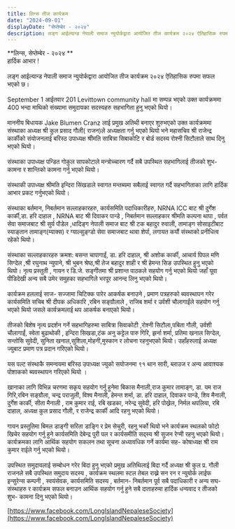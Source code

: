 ```yaml
---
title: लिन्स तीज कार्यक्रम
date: "2024-09-01"
displayDate: "सेप्तेम्बेर - २०२४"
description: लङ्ग आईल्यान्ड नेपाली समाज न्युयोर्कद्वारा आयोजित तीज कार्यक्रम २०२४ ऐतिहासिक रुपमा
---
```

**लिन्स, सेप्तेम्बेर - २०२४ ** <br/>
हार्दिक आभार !<br/><br/>
लङ्ग आईल्यान्ड नेपाली समाज न्युयोर्कद्वारा आयोजित तीज कार्यक्रम २०२४ ऐतिहासिक रुपमा सफल भएको छ।<br/><br/>
September 1  आईतवार 201 Levittown community hall मा  सम्पन्न भएको उक्त कार्यक्रममा 400 भन्दा माथिको संख्यामा समुदायका सदस्यहरु सहभागिता हुनु भएको थियो।<br/><br/>
माननीय  बिधायक Jake Blumen Cranz लाई प्रमुख अतिथी बनाएर शुरुभएको उक्त कार्यक्रममा संस्थाका अध्यक्ष श्री कुल प्रसाद गौली( राजन)ले अध्यक्षता गर्नु भएको थियो भने महासचिव श्री राजेन्द्र कार्कीको संयोजनलाई बरिस्ठ उपाध्यक्ष श्रीमति साबित्रा सिबाकोटि  र   बोर्ड सदस्य रोश्नी सिटौलाले साथ दिनु भएको थियो।<br/><br/>
संस्थाका  उपाध्यक्ष पन्डित गोकुल सापकोटाले  मन्त्रोच्चारण गर्दै सबै उपस्थित सहभागिलाई तीजको शुभ- कामना र शान्तिको कामना गर्नु भएको थियो।<br/><br/>
संस्थाकी उपाध्यक्ष श्रीमति  इन्दिरा सिंखडाले स्वागत मन्तब्यमा सबैलाई स्वागत गर्दै सहभागिताका लागि हार्दिक आभार प्रकट गर्नुभएको थियो।<br/><br/>
संस्थाका बर्तमान, निबर्तमान  सल्लाहकारहरु, कार्यसमिति पदाधिकारीहरु, NRNA ICC बाट श्री  दुर्गेश कार्की,डा. हरि दाहाल , NRNA बाट श्री दिवाकर पान्डे , निबर्तमान सल्लाहकार श्रीमति कल्पना थापा ,  पर्वत सेवा समाजबाट श्री सुर्य पौडेल ,धादिङ्ग नेपाली समाज बाट श्री टक बहादुर रुवाली,  तामाङ्ग सोसाइटीबाट स्याङ्तान तामाङ्ग(म्याक्स) र ग्याल्सुङ्ग्डो सेवा समाजबाट थावा शेर्पा, लगायत कयौं संस्थाको प्रनीधित्व रहेको थियो।<br/><br/>
संस्थाका सल्लाहकारहरु क्रमश:  बसन्त चापागाईं, डा. हरि दाहाल, श्री अशोक कार्की,  आचार्य पिपल मणि सिग्देल ,श्री रघुनाथ  न्युपाने, श्री भुबन श्रेष्ठ,श्री  तेज बहादुर शाही र श्री  हेमन्त सिङ उपस्थित हुनु भएको थियो।
नृत्य प्रस्तुती , गायन र डि.जे. सङ्गीतमा श्री प्रशान्त पाठकले सहयोग गर्नु भएको थियो जहाँ यूवा पीडिदेखी अन्य सबै उमेर समुहका सहभागिले भरपूर आनन्द लिनु भएको थियो।<br/><br/>
कार्यक्रम हललाई साज- सज्जामा चिटिक्क पारेर आकर्षक बनाउने , प्रमाण पत्रहरुको ब्यवस्थापन गरेर कार्यसमिति सचिब श्री दीपक  अधिकारि ,रबिन सङ्ग्रौलाले  , राजिब शर्मा र उर्वशी चौलागाईंले सहयोग गर्नु भएको थियो जसले  कार्यक्रमलाई थप आकर्षक बनाएको थियो।<br/><br/>
तीजको बिशेष नृत्य प्रदर्शन गर्ने सहभागिहरुमा साबित्रा सिवाकोटी ,रोश्नी सिटौला,पबिता गौली, उर्वशी चौलागाईं, स्वेता बुढाथोकी , इन्दिरा सिखडा,टंक अनु कट्टेल पारु गिरि, झर्ना शर्मा, प्रतिमा खनाल सिग्देल, सन्तोसि सुवेदी, सुनिता खनाल,सुशिला,मोहनी,मुस्कान र लोचना रहनुभएको थियो। उहाँहरुलाई अध्यक्ष ज्युबाट प्रमाण पत्र प्रदान गरिएको थियो।<br/><br/>
यस पल्ट संस्थाकै समन्वयमा बरिस्ठ उपाध्यक्ष ज्युको सयोजनमा ९१ थान सारी, ब्लाउज र अन्य आवाश्यक पोशाकको ब्यवस्थापन गरिएको थियो ।<br/><br/>
खानाका लागि विभिन्न चरणमा सकृय सहयोग गर्नु हुनेमा बिकास मैनाली,राज कुमार तामाङ्ग, डा. यम राज गिरि,रबिन सङ्ग्रौला, चन्द्र पराजुली, विश्व मैनाली, हेमन्त शर्मा, डा. हरि दाहाल, दिवाकर पान्डे, शिव मैनाली, दुर्गेश कार्की, सीता मैनाली , राम कुमार राई, रबि खडका, नरेन्द्र सुवेदी, हरि पोख्रेल, निर्मल थपलिया, रबि दाहाल, अध्यक्ष कुल प्रसाद गौली, र राजेन्द्र कार्की  आदि रहनु भएको  थियो।<br/><br/>
गायन प्रस्तुतिमा  बिमल डाङ्गी  सरिता डाङ्गि र प्रेम सेचुरी, रहनु भर्को थियो भने  कार्यक्रम स्थलको फोटो खिचेर सहयोग गर्नु हुने कार्यसमिति देबेन्द्र पुरी पल  र कार्यसमीति  सद्स्य श्री सुजन रेग्मी रहनु भएको थियो।
कार्यक्रमका लागि आर्थिक सहयोग सकलन तथा सूचना अध्यावधिक गर्ने कार्यमा सह- कोषाध्यक्ष श्री राम कुमार राईले गर्नु भएको थियो।<br/><br/>
उपस्थित समुदायलाई सम्बोधन गरेर बिदा हुनु भएको प्रमुख अतिथिलाई बिदा गर्दै अध्यक्ष श्री कुल प्र. गौली राजनले सबै उपस्थित समुदाय सदस्य , कार्यक्रम स्थलमा स्टल तेबल राख्ने सन रन र न्युयोर्क लाईफ इन्सुरेन्स कम्पनी , स्वयंसेवक, कार्यसमिति सदस्य , बर्तमान- निबर्तमान  पूर्व सबै पदाधिकारी  र अन्य सघ- संस्थाहरु र कार्यक्रम सफल बनाउन   आर्थिक सहयोग गर्नु हुने सबै दाताहरुमा   हार्दिक धन्यवाद र तीजको शुभ- कामना दिनु भएको थियो।
<br/>


[https://www.facebook.com/LongIslandNepaleseSociety](https://www.facebook.com/LongIslandNepaleseSociety)


